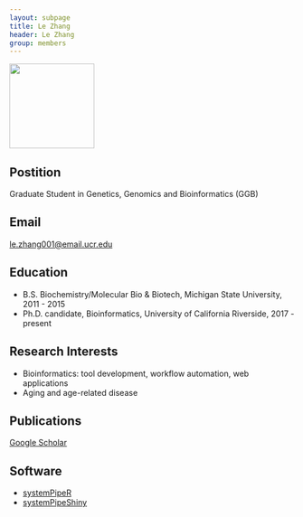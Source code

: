 ```yaml
---
layout: subpage
title: Le Zhang 
header: Le Zhang
group: members 
---
```

 <img src=https://avatars2.githubusercontent.com/u/35240440 width=150 height=150>

## Postition

Graduate Student in Genetics, Genomics and Bioinformatics (GGB)

## Email 

le.zhang001@email.ucr.edu 

## Education
- B.S. Biochemistry/Molecular Bio & Biotech, Michigan State University, 2011 - 2015
- Ph.D. candidate, Bioinformatics, University of California Riverside, 2017 - present

## Research Interests

- Bioinformatics: tool development, workflow automation, web applications
- Aging and age-related disease

## Publications

[Google Scholar](https://scholar.google.com/citations?user=UwdJNNcAAAAJ&hl=en)

## Software

- [systemPipeR](https://systempipe.org/)
- [systemPipeShiny](https://www.bioconductor.org/packages/release/bioc/html/systemPipeShiny.html)

